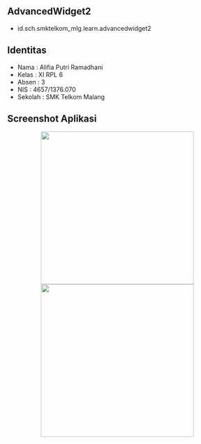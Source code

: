 ## AdvancedWidget2
* id.sch.smktelkom_mlg.learn.advancedwidget2

## Identitas
* Nama  : Alifia Putri Ramadhani
* Kelas : XI RPL 6
* Absen : 3
* NIS   : 4657/1376.070
* Sekolah : SMK Telkom Malang

## Screenshot Aplikasi
<p align="center">
  <img src="https://cloud.githubusercontent.com/assets/22126354/22813693/3f5f5ba8-ef80-11e6-93cd-1690cff1dea0.png" width="350"/>
  <img src="https://cloud.githubusercontent.com/assets/22126354/22813694/3f8ee634-ef80-11e6-822b-75867f5019c0.png" width="350"/>
</p>
